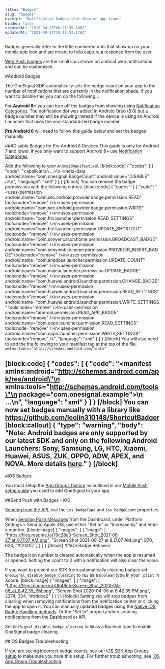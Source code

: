 ```yaml
---
title: "Badges"
slug: "badges"
excerpt: "Notification Badges that show on app icons"
hidden: false
createdAt: "2019-04-23T00:21:39.180Z"
updatedAt: "2021-09-17T18:17:53.176Z"
---
```

Badges generally refer to the little numbered dots that show up on your mobile app icon and are meant to help capture a response from the user. 

[Web Push badges](doc:web-push-notification-icons#badge) are the small icon shown on android web notifications and can be customized. 

#Android Badges

The OneSignal SDK automatically sets the badge count on your app to the number of notifications that are currently in the notification shade. If you want to disable this you can do the following...

For **Android 8+** you can turn off the badges from showing using [Notification Categories](doc:android-notification-categories). The notification dot was added in Android Oreo (8.0) but a badge number may still be showing instead if the device is using an Android Launcher that uses the non-standardized badge number.

**Pre Android 8** will need to follow this guide below and set the badges manually.

###Disable Badges for Pre Android 8 Devices
This guide is only for Android 7 and lower. If you only want to support Android 8+ use [Notification Categories](doc:android-notification-categories).

Add the following to your `AndroidManifest.xml`
[block:code]
{
  "codes": [
    {
      "code": "<application ...>\n   <meta-data android:name=\"com.onesignal.BadgeCount\" android:value=\"DISABLE\" />\n</application>",
      "language": "xml"
    }
  ]
}
[/block]
You can remove the badge permissions with the following entries.
[block:code]
{
  "codes": [
    {
      "code": "<uses-permission android:name=\"com.sec.android.provider.badge.permission.READ\" tools:node=\"remove\" />\n<uses-permission android:name=\"com.sec.android.provider.badge.permission.WRITE\" tools:node=\"remove\" />\n<uses-permission android:name=\"com.htc.launcher.permission.READ_SETTINGS\" tools:node=\"remove\" />\n<uses-permission android:name=\"com.htc.launcher.permission.UPDATE_SHORTCUT\" tools:node=\"remove\" />\n<uses-permission android:name=\"com.sonyericsson.home.permission.BROADCAST_BADGE\" tools:node=\"remove\" />\n<uses-permission android:name=\"com.sonymobile.home.permission.PROVIDER_INSERT_BADGE\" tools:node=\"remove\" />\n<uses-permission android:name=\"com.anddoes.launcher.permission.UPDATE_COUNT\" tools:node=\"remove\" />\n<uses-permission android:name=\"com.majeur.launcher.permission.UPDATE_BADGE\" tools:node=\"remove\" />\n<uses-permission android:name=\"com.huawei.android.launcher.permission.CHANGE_BADGE\" tools:node=\"remove\"/>\n<uses-permission android:name=\"com.huawei.android.launcher.permission.READ_SETTINGS\" tools:node=\"remove\" />\n<uses-permission android:name=\"com.huawei.android.launcher.permission.WRITE_SETTINGS\" tools:node=\"remove\" />\n<uses-permission android:name=\"android.permission.READ_APP_BADGE\" tools:node=\"remove\" />\n<uses-permission android:name=\"com.oppo.launcher.permission.READ_SETTINGS\" tools:node=\"remove\" />\n<uses-permission android:name=\"com.oppo.launcher.permission.WRITE_SETTINGS\" tools:node=\"remove\" />",
      "language": "xml"
    }
  ]
}
[/block]
You will also need to add the the following to your manifest tag at the top of the file.
`xmlns:tools="http://schemas.android.com/tools"`

[block:code]
{
  "codes": [
    {
      "code": "<manifest xmlns:android=\"http://schemas.android.com/apk/res/android\"\n          xmlns:tools=\"http://schemas.android.com/tools\"\n          package=\"com.onesignal.example\">\n          ...\n</manifest>",
      "language": "xml"
    }
  ]
}
[/block]
You can now set badges manually with a library like https://github.com/leolin310148/ShortcutBadger
[block:callout]
{
  "type": "warning",
  "body": "Note: Android badges are only supported by our latest SDK and only on the following Android Launchers: Sony, Samsung, LG, HTC, Xiaomi, Huawei, ASUS, ZUK, OPPO, ADW, APEX, and NOVA. More details [here](https://github.com/leolin310148/ShortcutBadger)."
}
[/block]
----

#iOS Badges

You must setup the [App Groups feature](https://documentation.onesignal.com/docs/ios-sdk-app-groups-setup) as outlined in our [Mobile Push setup guide](doc:mobile-sdk-setup) you used to add OneSignal to your app. 

##Send Push with Badges - iOS

[Sending from the API](ref:create-notification#appearance), use the `ios_badgeType` and `ios_badgeCount` properties.

When [Sending Push Messages](doc:sending-notifications) from the Dashboard, under Platform Settings > Send to Apple iOS, use either "Set to" or "Increase by" and enter a number.
[block:image]
{
  "images": [
    {
      "image": [
        "https://files.readme.io/70c28a3-Screen_Shot_2021-08-27_at_8.17.07_AM.png",
        "Screen Shot 2021-08-27 at 8.17.07 AM.png",
        870,
        624,
        "#f2f3f5"
      ]
    }
  ]
}
[/block]
##iOS Badge Behavior

The badge icon number is cleared automatically when the app is resumed or opened. Setting the count to 0 with a notification will also clear the value.

If you want to prevent our SDK from automatically clearing badges set `OneSignal_disable_badge_clearing` to `YES` as a `Boolean` type in your `.plist` in Xcode.
[block:image]
{
  "images": [
    {
      "image": [
        "https://files.readme.io/7d646c5-Screen_Shot_2020-04-06_at_8.42.35_PM.png",
        "Screen Shot 2020-04-06 at 8.42.35 PM.png",
        2274,
        304,
        "#dddce2"
      ]
    }
  ]
}
[/block]
​Setting `YES` will stop badges from clearing when removing notifications from the notification center or clicking the app to open it. You can manually updated badges using the [Native iOS Badge Handling methods](https://developer.apple.com/documentation/uikit/uiapplication/1622918-applicationiconbadgenumber). Or the "Set to" property when sending notifications from the Dashboard or API.

Set `OneSignal_disable_badge_clearing` to `NO` as a Boolean type to enable OneSignal badge clearing.

##iOS Badges Troubleshooting

If you are seeing incorrect badge counts, see our [iOS SDK App Groups setup](doc:ios-sdk-app-groups-setup) to make sure you have this setup. For further troubleshooting, see [iOS App Group Troubleshooting](https://documentation.onesignal.com/docs/ios-sdk-app-groups-setup#ios-app-groups-troubleshooting).